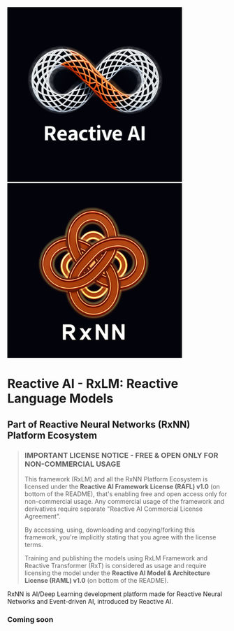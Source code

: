 <span>
  <img src="https://raw.githubusercontent.com/RxAI-dev/rxlm/refs/heads/main/assets/logo/logo_rxai_v2.png" width="400" />
  <img src="https://raw.githubusercontent.com/RxAI-dev/rxlm/refs/heads/main/assets/logo/logo_rxnn_v2.png" width="400" />
</span>

# Reactive AI - RxLM: Reactive Language Models
## Part of Reactive Neural Networks (RxNN) Platform Ecosystem

> ### IMPORTANT LICENSE NOTICE - FREE & OPEN ONLY FOR NON-COMMERCIAL USAGE
> This framework (RxLM) and all the RxNN Platform Ecosystem is licensed under the **Reactive AI Framework License (RAFL) v1.0** (on bottom of the README),
> that's enabling free and open access only for non-commercial usage. Any commercial usage of the framework and derivatives require
> separate "Reactive AI Commercial License Agreement".
> 
> By accessing, using, downloading and copying/forking this framework, you're implicitly stating that you agree with the license terms.
> 
> Training and publishing the models using RxLM Framework and Reactive Transformer (RxT) is considered as usage and require
> licensing the model under the **Reactive AI Model & Architecture License (RAML) v1.0** (on bottom of the README).

RxNN is AI/Deep Learning development platform made for Reactive Neural Networks and Event-driven AI, introduced by Reactive AI.

### Coming soon
